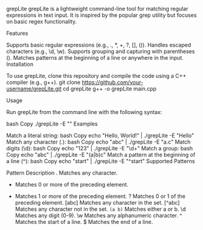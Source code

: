 grepLite
grepLite is a lightweight command-line tool for matching regular expressions in text input. It is inspired by the popular grep utility but focuses on basic regex functionality.

Features

Supports basic regular expressions (e.g., ., *, +, ?, [], ()).
Handles escaped characters (e.g., \d, \w).
Supports grouping and capturing with parentheses ().
Matches patterns at the beginning of a line or anywhere in the input.
Installation

To use grepLite, clone this repository and compile the code using a C++ compiler (e.g., g++).
git clone https://github.com/your-username/grepLite.git
cd grepLite
g++ -o grepLite main.cpp

Usage

Run grepLite from the command line with the following syntax:

bash
Copy
./grepLite -E "<pattern>" 
Examples

Match a literal string:
bash
Copy
echo "Hello, World!" | ./grepLite -E "Hello"
Match any character (.):
bash
Copy
echo "abc" | ./grepLite -E "a.c"
Match digits (\d):
bash
Copy
echo "123" | ./grepLite -E "\\d+"
Match a group:
bash
Copy
echo "abc" | ./grepLite -E "(a|b)c"
Match a pattern at the beginning of a line (^):
bash
Copy
echo "start" | ./grepLite -E "^start"
Supported Patterns

Pattern	Description
.	Matches any character.
*	Matches 0 or more of the preceding element.
+	Matches 1 or more of the preceding element.
?	Matches 0 or 1 of the preceding element.
[abc]	Matches any character in the set.
[^abc]	Matches any character not in the set.
`(a	b)`	Matches either a or b.
\d	Matches any digit (0-9).
\w	Matches any alphanumeric character.
^	Matches the start of a line.
$	Matches the end of a line.

